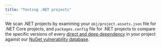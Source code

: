 ```yaml
---
title: "Testing .NET projects"
---
```


We scan .NET projects by examining your `obj/project.assets.json` file for .NET Core projects, and `packages.config` file for .NET projects to compare the specific versions of every [direct and deep dependency](https://snyk.io/docs/faqs/#about-known-vulnerabilities) in your project against our [NuGet vulnerability database](/vuln?type=nuget).
